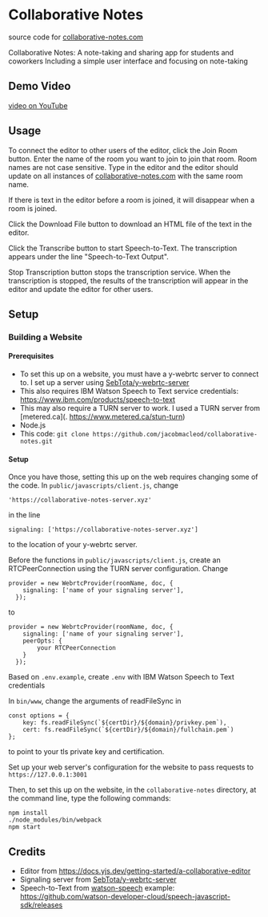# Collaborative Notes

source code for [collaborative-notes.com](https://collaborative-notes.com/)

Collaborative Notes:  A note-taking and sharing app for students and coworkers 
Including a simple user interface and focusing on note-taking

## Demo Video

[video on YouTube](https://youtu.be/ZZDZGxQCdqk)

## Usage

To connect the editor to other users of the editor, click the Join Room button. Enter the name of the room you want to join to join that room. Room names are not case sensitive. Type in the editor and the editor should update on all instances of [collaborative-notes.com](https://collaborative-notes.com/) with the same room name. 

If there is text in the editor before a room is joined, it will disappear when a room is joined.

Click the Download File button to download an HTML file of the text in the editor.

Click the Transcribe button to start Speech-to-Text. The transcription appears under the line "Speech-to-Text Output".

Stop Transcription button stops the transcription service. When the transcription is stopped, the results of the transcription will appear in the editor and update the editor for other users.

## Setup

### Building a Website

#### Prerequisites

- To set this up on a website, you must have a y-webrtc server to connect to. I set up a server using [SebTota/y-webrtc-server](https://github.com/SebTota/y-webrtc-server) 
- This also requires IBM Watson Speech to Text service credentials: https://www.ibm.com/products/speech-to-text
- This may also require a TURN server to work. I used a TURN server from [metered.ca](. https://www.metered.ca/stun-turn)
- Node.js
- This code: `git clone https://github.com/jacobmacleod/collaborative-notes.git`

#### Setup

Once you have those, setting this up on the web requires changing some of the code. In `public/javascripts/client.js`, change

    'https://collaborative-notes-server.xyz'

in the line

    signaling: ['https://collaborative-notes-server.xyz']

to the location of your y-webrtc server. 

Before the functions in `public/javascripts/client.js`, create an RTCPeerConnection using the TURN server configuration. Change

    provider = new WebrtcProvider(roomName, doc, {
        signaling: ['name of your signaling server'],
      });

to

    provider = new WebrtcProvider(roomName, doc, {
        signaling: ['name of your signaling server'],
        peerOpts: {
            your RTCPeerConnection
        }
      });

Based on `.env.example`, create `.env` with IBM Watson Speech to Text credentials

In `bin/www`, change the arguments of readFileSync in

    const options = {
        key: fs.readFileSync(`${certDir}/${domain}/privkey.pem`),
        cert: fs.readFileSync(`${certDir}/${domain}/fullchain.pem`)
    };

to point to your tls private key and certification.

Set up your web server's configuration for the website to pass requests to `https://127.0.0.1:3001`

Then, to set this up on the website, in the `collaborative-notes` directory, at the command line, type the following commands:

    npm install
    ./node_modules/bin/webpack
    npm start

## Credits

- Editor from https://docs.yjs.dev/getting-started/a-collaborative-editor
- Signaling server from [SebTota/y-webrtc-server](https://github.com/SebTota/y-webrtc-server)
- Speech-to-Text from [watson-speech](https://www.npmjs.com/package/watson-speech) example: https://github.com/watson-developer-cloud/speech-javascript-sdk/releases